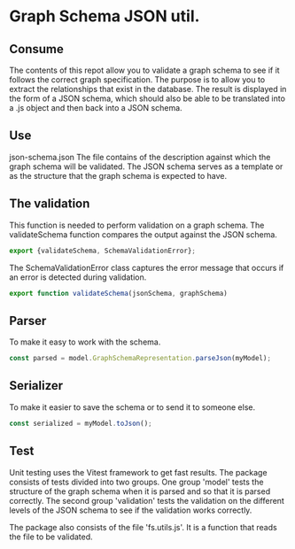 # Graph Schema JSON util.

## Consume
The contents of this repot allow you to validate a graph schema to see if it follows the correct graph specification. The purpose is to allow you to extract the relationships that exist in the database. The result is displayed in the form of a JSON schema, which should also be able to be translated into a .js object and then back into a JSON schema.

## Use
json-schema.json
The file contains of the description against which the graph schema will be validated. The JSON schema serves as a template or as the structure that the graph schema is expected to have.

## The validation 
This function is needed to perform validation on a graph schema. The validateSchema function compares the output against the JSON schema. 
```js
export {validateSchema, SchemaValidationError};
```

The SchemaValidationError class captures the error message that occurs if an error is detected during validation.
```js
export function validateSchema(jsonSchema, graphSchema) 
```

## Parser
To make it easy to work with the schema.
```js
const parsed = model.GraphSchemaRepresentation.parseJson(myModel);
```

## Serializer
To make it easier to save the schema or to send it to someone else.
```js
const serialized = myModel.toJson();
```

## Test
Unit testing uses the Vitest framework to get fast results. The package consists of tests divided into two groups.
One group 'model' tests the structure of the graph schema when it is parsed and so that it is parsed correctly. 
The second group 'validation' tests the validation on the different levels of the JSON schema to see if the validation works correctly. 

The package also consists of the file 'fs.utils.js'. It is a function that reads the file to be validated. 
